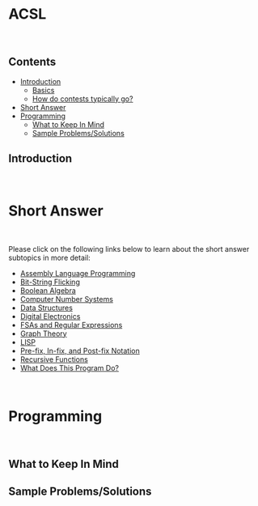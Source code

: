 # ACSL

<br>

## Contents
- [Introduction](#introduction)
  - [Basics](#basics)
  - [How do contests typically go?](#howdoconteststypicallygo)
- [Short Answer](#shortanswer)
- [Programming](#programming)
  - [What to Keep In Mind](#whattokeepinmind)
  - [Sample Problems/Solutions](#sampleproblemssolutions)
  
## Introduction

<br>

# Short Answer

<br>

Please click on the following links below to learn about the short answer subtopics in more detail:
  
- [Assembly Language Programming](#assemblylanguageprogramming)
- [Bit-String Flicking](#bitstringflicking)
- [Boolean Algebra](#booleanalgebra)
- [Computer Number Systems](#computernumbersystems)
- [Data Structures](#datastructures)
- [Digital Electronics](#digitalelectronics)
- [FSAs and Regular Expressions](#fsasandregularexpressions)
- [Graph Theory](#graphtheory)
- [LISP](#lisp)
- [Pre-fix, In-fix, and Post-fix Notation](#prefixinfixandpostfixnotation)
- [Recursive Functions](#recursivefunctions)
- [What Does This Program Do?](#whatdoesthisprogramdo)

<br>

# Programming

<br>

## What to Keep In Mind

## Sample Problems/Solutions
